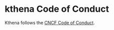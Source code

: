 # kthena Code of Conduct

Kthena follows the [CNCF Code of Conduct](https://github.com/cncf/foundation/blob/master/code-of-conduct.md).
